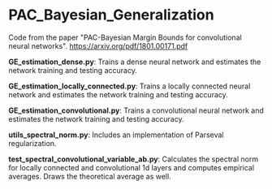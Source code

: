 # PAC_Bayesian_Generalization
Code from the paper "PAC-Bayesian Margin Bounds for convolutional neural networks". https://arxiv.org/pdf/1801.00171.pdf

<B>GE_estimation_dense.py</B>: Trains a dense neural network and estimates the network training and testing accuracy.

<B>GE_estimation_locally_connected.py</B>: Trains a locally connected neural network and estimates the network training and testing accuracy.

<B>GE_estimation_convolutional.py</B>: Trains a convolutional neural network and estimates the network training and testing accuracy.

<B>utils_spectral_norm.py</B>: Includes an implementation of Parseval regularization.

<B>test_spectral_convolutional_variable_ab.py</B>: Calculates the spectral norm for locally connected and convolutional 1d layers and computes empirical averages. Draws the theoretical average as well.
